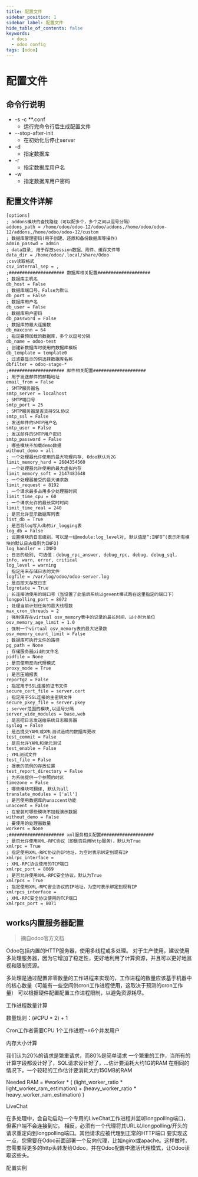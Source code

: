 ```yaml
---
title: 配置文件
sidebar_position: 1
sidebar_label: 配置文件
hide_table_of_contents: false
keywords:
  - docs
  - odoo config
tags: [odoo]
---
```

# 配置文件

## 命令行说明
+ -s -c **.conf
    - 运行完命令行后生成配置文件
+ --stop-after-init
    - 在初始化后停止server
+ -d
    - 指定数据库
+ -r
    - 指定数据库用户名
+ -w
    - 指定数据库用户密码

## 配置文件详解
```text
[options]
; addons模块的查找路径（可以配多个，多个之间以逗号分隔）
addons_path = /home/odoo/odoo-12/odoo/addons,/home/odoo/odoo-12/addons,/home/odoo/odoo-12/custom
; 数据库管理密码(用于创建、还原和备份数据库等操作)
admin_passwd = admin
; data目录, 用于存放session数据、附件、缓存文件等
data_dir = /home/odoo/.local/share/Odoo
;csv读取格式
csv_internal_sep = ,
;##################### 数据库相关配置####################
; 数据库主机名
db_host = False
; 数据库端口号，False为默认
db_port = False
; 数据库用户名
db_user = False
; 数据库用户密码
db_password = False
; 数据库的最大连接数
db_maxconn = 64
; 指定要预加载的数据库，多个以逗号分隔
db_name = odoo-test
; 创建新数据库时使用的数据库模板
db_template = template0
; 过滤要显示的供选择数据库名称
dbfilter = odoo-stage-*
;##################### 邮件相关配置####################
; 用于发送邮件的邮箱地址
email_from = False
; SMTP服务器名
smtp_server = localhost
; SMTP端口号
smtp_port = 25
; SMTP服务器是否支持SSL协议
smtp_ssl = False
; 发送邮件的SMTP用户名
smtp_user = False
; 发送邮件的SMTP用户密码
smtp_password = False
; 哪些模块不加载demo数据
without_demo = all
; 一个处理器允许使用的最大物理内存, Odoo默认为2G
limit_memory_hard = 2684354560
; 一个处理器允许使用的最大虚拟内存
limit_memory_soft = 2147483648
; 一个处理器接受的最大请求数
limit_request = 8192
; 一个请求最多占用多少处理器时间
limit_time_cpu = 60
; 一个请求允许的最长实时时间
limit_time_real = 240
; 是否允许显示数据库列表
list_db = True
; 是否将log写入db的ir_logging表
log_db = False
; 设置模块的日志级别，可以是一组module:log_level对, 默认值是“:INFO”(表示所有模块的默认日志级别为INFO)
log_handler = :INFO
; 日志的级别, 可选值：debug_rpc_answer, debug_rpc, debug, debug_sql, info, warn, error, critical
log_level = warning
; 指定用来存储日志的文件
logfile = /var/log/odoo/odoo-server.log
; 是否按天存放日志
logrotate = True
; 长连接池使用的端口号（当设置了此值后系统以gevent模式跑在这里指定的端口下）
longpolling_port = 8072
; 处理当前计划任务的最大线程数
max_cron_threads = 2
; 强制保存在virtual osv_memory表中的记录的最长时间，以小时为单位
osv_memory_age_limit = 1.0
; 强制一个virtual osv_memory表的最大记录数
osv_memory_count_limit = False
; 数据库可执行文件的路径
pg_path = None
; 存储服务器pid的文件名
pidfile = None
; 是否使用反向代理模式
proxy_mode = True
; 是否压缩报表
reportgz = False
; 指定用于SSL连接的证书文件
secure_cert_file = server.cert
; 指定用于SSL连接的主密钥文件
secure_pkey_file = server.pkey
; server范围的模块,以逗号分隔
server_wide_modules = base,web
; 是否把日志发送给系统日志服务器
syslog = False
; 是否提交YAML或XML测试造成的数据库更改
test_commit = False
; 是否允许YAML和单元测试
test_enable = False
; YML测试文件
test_file = False
; 报表的范例的存放位置
test_report_directory = False
; 为系统提供一个参照的时区
timezone = False
; 哪些模块可翻译, 默认为all
translate_modules = ['all']
; 是否使用数据库的unaccent功能
unaccent = False
; 在安装时哪些模块不加载演示数据
without_demo = False
; 要使用的处理器数量
workers = None
;##################### xml服务相关配置####################
; 是否允许使用XML-RPC协议（即是否启用http服务），默认为True
xmlrpc = True
; 指定使用XML-RPC协议的IP地址，为空时表示绑定到现有IP
xmlrpc_interface = 
; XML-RPC协议使用的TCP端口
xmlrpc_port = 8069
; 是否允许使用XML-RPC安全协议，默认为True
xmlrpcs = True
; 指定使用XML-RPC安全协议的IP地址，为空时表示绑定到现有IP
xmlrpcs_interface = 
; XML-RPC安全协议使用的TCP端口
xmlrpcs_port = 8071
```

## works内置服务器配置
> 摘自odoo官方文档

Odoo包括内置的HTTP服务器，使用多线程或多处理。 对于生产使用，建议使用多处理服务器，因为它增加了稳定性，更好地利用了计算资源，并且可以更好地监视和限制资源。

多处理是通过配置非零数量的工作进程来实现的，工作进程的数量应该基于机器中的核心数量（可能有一些空间供cron工作进程使用，这取决于预测的cron工作量） 可以根据硬件配置配置工作进程限制，以避免资源耗尽。

工作进程数量计算

数量规则：(#CPU * 2) + 1

Cron工作者需要CPU 1个工作进程~=6个并发用户

内存大小计算

我们认为20%的请求是繁重请求，而80%是简单请求 一个繁重的工作，当所有的计算字段都设计好了，SQL请求设计好了，…估计要消耗大约1G的RAM 在相同的情况下，一个较轻的工作估计要消耗大约150MB的RAM

Needed RAM = #worker * ( (light_worker_ratio * light_worker_ram_estimation) + (heavy_worker_ratio * heavy_worker_ram_estimation) )

LiveChat

在多处理中，会自动启动一个专用的LiveChat工作进程并监听longpolling端口，但客户端不会连接到它。 相反，必须有一个代理将其URL以/longpolling/开头的请求重定向到longpolling端口。其他请求应被代理到正常的HTTP端口 要实现这一点，您需要在Odoo前面部署一个反向代理，比如nginx或apache。这样做时，您需要将更多的http头转发给Odoo，并在Odoo配置中激活代理模式，让Odoo读取这些头。

配置实例


